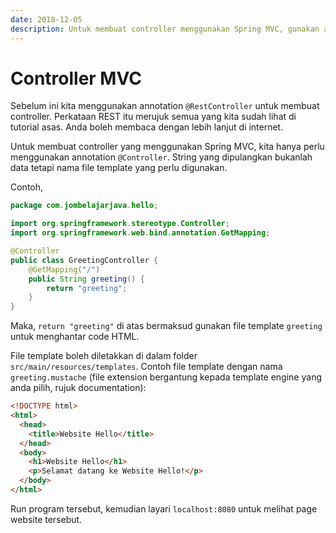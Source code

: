 ```yaml
---
date: 2018-12-05
description: Untuk membuat controller menggunakan Spring MVC, gunakan annotation `@Controller`, kemudian pulangkan nama file template yang perlu digunakan.
---
```


# Controller MVC

Sebelum ini kita menggunakan annotation `@RestController` untuk membuat
controller. Perkataan REST itu merujuk semua yang kita sudah lihat di tutorial
asas. Anda boleh membaca dengan lebih lanjut di internet.

Untuk membuat controller yang menggunakan Spring MVC, kita hanya perlu
menggunakan annotation `@Controller`. String yang dipulangkan bukanlah data
tetapi nama file template yang perlu digunakan.

Contoh,

```java
package com.jombelajarjava.hello;

import org.springframework.stereotype.Controller;
import org.springframework.web.bind.annotation.GetMapping;

@Controller
public class GreetingController {
    @GetMapping("/")
    public String greeting() {
        return "greeting";
    }
}
```

Maka, `return "greeting"` di atas bermaksud gunakan file template `greeting`
untuk menghantar code HTML.

File template boleh diletakkan di dalam folder `src/main/resources/templates`.
Contoh file template dengan nama `greeting.mustache` (file extension bergantung
kepada template engine yang anda pilih, rujuk documentation):

```html
<!DOCTYPE html>
<html>
  <head>
    <title>Website Hello</title>
  </head>
  <body>
    <h1>Website Hello</h1>
    <p>Selamat datang ke Website Hello!</p>
  </body>
</html>
```

Run program tersebut, kemudian layari `localhost:8080` untuk melihat page
website tersebut.
